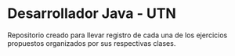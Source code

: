 # Desarrollador Java - UTN

Repositorio creado para llevar registro de cada una de los ejercicios 
propuestos organizados por sus respectivas clases.
